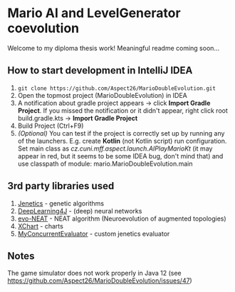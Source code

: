 # Mario AI and LevelGenerator coevolution

Welcome to my diploma thesis work! Meaningful readme coming soon...

## How to start development in IntelliJ IDEA

1. ```git clone https://github.com/Aspect26/MarioDoubleEvolution.git```
2. Open the topmost project (MarioDoubleEvolution) in IDEA
3. A notification about gradle project appears -> click **Import Gradle Project**. If you missed the notification or it didn't appear, right click root build.gradle.kts -> **Import Gradle Project**
4. Build Project (Ctrl+F9)
5. *(Optional)* You can test if the project is correctly set up by running any of the launchers. E.g. create **Kotlin** (not Kotlin script) run configuration. Set main class as *cz.cuni.mff.aspect.launch.AIPlayMarioKt* (it may appear in red, but it seems to be some IDEA bug, don't mind that) and use classpath of module: mario.MarioDoubleEvolution.main

## 3rd party libraries used

1. [Jenetics](http://jenetics.io/) - genetic algorithms
2. [DeepLearning4J](https://deeplearning4j.org/) - (deep) neural networks 
3. [evo-NEAT](https://github.com/vishnugh/evo-NEAT) - NEAT algorithm (Neuroevolution of augmented topologies)
4. [XChart](http://knowm.org/open-source/xchart) - charts
5. [MyConcurrentEvaluator](https://github.com/woitee/endlessRunners) - custom jenetics evaluator 

## Notes
The game simulator does not work properly in Java 12 (see https://github.com/Aspect26/MarioDoubleEvolution/issues/47)
